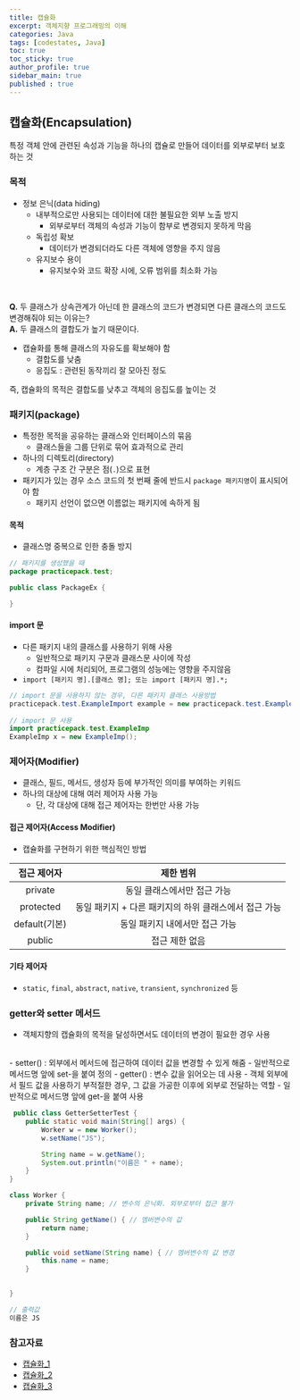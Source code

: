 ```yaml
---
title: 캡슐화
excerpt: 객체지향 프로그래밍의 이해
categories: Java
tags: [codestates, Java]
toc: true
toc_sticky: true
author_profile: true
sidebar_main: true
published : true
---
```

## 캡슐화(Encapsulation)
특정 객체 안에 관련된 속성과 기능을 하나의 캡슐로 만들어 데이터를 외부로부터 보호하는 것

### 목적
- 정보 은닉(data hiding)
  - 내부적으로만 사용되는 데이터에 대한 불필요한 외부 노출 방지
    - 외부로부터 객체의 속성과 기능이 함부로 변경되지 못하게 막음
  - 독립성 확보
    - 데이터가 변경되더라도 다른 객체에 영향을 주지 않음
  - 유지보수 용이
    - 유지보수와 코드 확장 시에, 오류 범위를 최소화 가능

<br>

__Q.__ 두 클래스가 상속관계가 아닌데 한 클래스의 코드가 변경되면 다른 클래스의 코드도 변경해줘야 되는 이유는?  
__A.__ 두 클래스의 결합도가 높기 때문이다.
  - 캡슐화를 통해 클래스의 자유도를 확보해야 함
    - 결합도를 낮춤
    - 응집도 : 관련된 동작끼리 잘 모아진 정도

즉, 캡슐화의 목적은 결합도를 낮추고 객체의 응집도를 높이는 것

### 패키지(package)
- 특정한 목적을 공유하는 클래스와 인터페이스의 묶음
  - 클래스들을 그룹 단위로 묶어 효과적으로 관리
- 하나의 디렉토리(directory)
  - 계층 구조 간 구분은 점(```.```)으로 표현
- 패키지가 있는 경우 소스 코드의 첫 번째 줄에 반드시 ```package 패키지명```이 표시되어야 함 
  - 패키지 선언이 없으면 이름없는 패키지에 속하게 됨

#### 목적
- 클래스명 중복으로 인한 충돌 방지

```java
// 패키지를 생성했을 때
package practicepack.test; 

public class PackageEx {

}
```

#### import 문
- 다른 패키지 내의 클래스를 사용하기 위해 사용
  - 일반적으로 패키지 구문과 클래스문 사이에 작성
  - 컴파일 시에 처리되어, 프로그램의 성능에는 영향을 주지않음
- ```import [패키지 명].[클래스 명]; 또는 import [패키지 명].*;```

```java
// import 문을 사용하지 않는 경우, 다른 패키지 클래스 사용방법
practicepack.test.ExampleImport example = new practicepack.test.ExampleImport();
	
// import 문 사용
import practicepack.test.ExampleImp 
ExampleImp x = new ExampleImp();
```

### 제어자(Modifier)
- 클래스, 필드, 메서드, 생성자 등에 부가적인 의미를 부여하는 키워드
- 하나의 대상에 대해 여러 제어자 사용 가능
  - 단, 각 대상에 대해 접근 제어자는 한번만 사용 가능

#### 접근 제어자(Access Modifier)
- 캡슐화를 구현하기 위한 핵심적인 방법

|접근 제어자|제한 범위|
|:-:|:-:|
|private|동일 클래스에서만 접근 가능|
|protected|동일 패키지 + 다른 패키지의 하위 클래스에서 접근 가능|
|default(기본)|동일 패키지 내에서만 접근 가능|
|public|접근 제한 없음|

#### 기타 제어자	
- ```static```, ```final```, ```abstract```, ```native```, ```transient```, ```synchronized``` 등


### getter와 setter 메서드
- 객체지향의 캡슐화의 목적을 달성하면서도 데이터의 변경이 필요한 경우 사용
<br>
- setter() : 외부에서 메서드에 접근하여 데이터 값을 변경할 수 있게 해줌
  - 일반적으로 메서드명 앞에 set-을 붙여 정의
- getter() : 변수 값을 읽어오는 데 사용
  - 객체 외부에서 필드 값을 사용하기 부적절한 경우, 그 값을 가공한 이후에 외부로 전달하는 역할
  - 일반적으로 메서드명 앞에 get-을 붙여 사용

```java
 public class GetterSetterTest {
    public static void main(String[] args) {
        Worker w = new Worker();
        w.setName("JS");

        String name = w.getName();
        System.out.println("이름은 " + name);
    }
}

class Worker {
    private String name; // 변수의 은닉화. 외부로부터 접근 불가

    public String getName() { // 멤버변수의 값 
        return name;
    }

    public void setName(String name) { // 멤버변수의 값 변경
        this.name = name;
    }

   
}

// 출력값
이름은 JS
```

### 참고자료
- [캡슐화_1](http://wiki.hash.kr/index.php/%EC%BA%A1%EC%8A%90%ED%99%94)
- [캡슐화_2](https://ko.wikipedia.org/wiki/%EC%BA%A1%EC%8A%90%ED%99%94)
- [캡슐화_3](https://www.tutorialspoint.com/java/java_encapsulation.htm)

